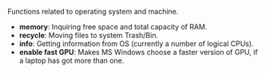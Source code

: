 Functions related to operating system and machine.

* **memory**: Inquiring free space and total capacity of RAM.
* **recycle**: Moving files to system Trash/Bin.
* **info**: Getting information from OS (currently a number of logical CPUs).
* **enable fast GPU**: Makes MS Windows choose a faster version of GPU, if a laptop has got more than one.
